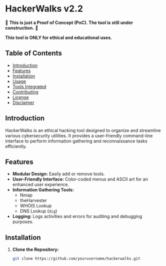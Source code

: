 # HackerWalks v2.2

🚧 **This is just a Proof of Concept (PoC). The tool is still under construction.** 🚧

**This tool is ONLY for ethical and educational uses.**

## Table of Contents

- [Introduction](#introduction)
- [Features](#features)
- [Installation](#installation)
- [Usage](#usage)
- [Tools Integrated](#tools-integrated)
- [Contributing](#contributing)
- [License](#license)
- [Disclaimer](#disclaimer)

## Introduction

HackerWalks is an ethical hacking tool designed to organize and streamline various cybersecurity utilities. It provides a user-friendly command-line interface to perform information gathering and reconnaissance tasks efficiently.

## Features

- **Modular Design:** Easily add or remove tools.
- **User-Friendly Interface:** Color-coded menus and ASCII art for an enhanced user experience.
- **Information Gathering Tools:**
  - Nmap
  - theHarvester
  - WHOIS Lookup
  - DNS Lookup (`dig`)
- **Logging:** Logs activities and errors for auditing and debugging purposes.

## Installation

1. **Clone the Repository:**

   ```bash
   git clone https://github.com/yourusername/hackerwalks.git
